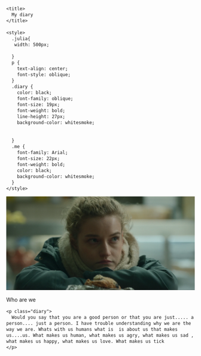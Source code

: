 <!DOCTYPE html> 
<html>

  <head>

    <title>
      My diary
    </title>

    <style>
      .julia{
       width: 500px;
       
      }
      p {
        text-align: center;
        font-style: oblique;
      }
      .diary {
        color: black;
        font-family: oblique;
        font-size: 19px;
        font-weight: bold;
        line-height: 27px;
        background-color: whitesmoke;
        
        
      }
      .me {
        font-family: Arial;
        font-size: 22px;
        font-weight: bold;
        color: black;
        background-color: whitesmoke;
      }
    </style>

  </head>

  <body>
    <img  class="julia" src="Screenshot 2024-03-14 144154.png" alt="">
    <p class="me">
      Who are we
    </p>

    <p class="diary">
      Would you say that you are a good person or that you are just..... a person.... just a person. I have trouble understanding why we are the way we are. Whats with us humans what is  is about us that makes us....us. What makes us human, what makes us agry, what makes us sad , what makes us happy, what makes us love. What makes us tick
    </p>

  </body>
</html>
